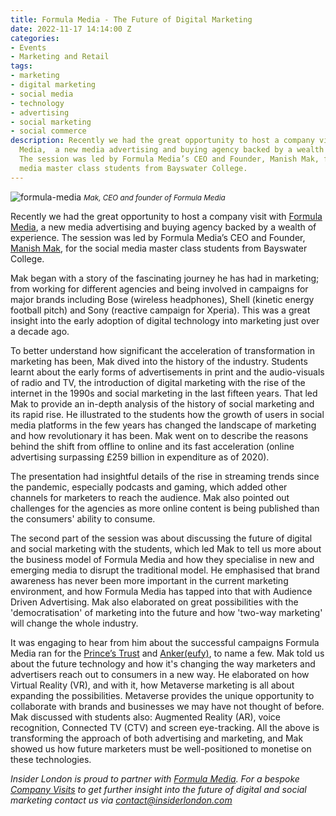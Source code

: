 ```yaml
---
title: Formula Media - The Future of Digital Marketing
date: 2022-11-17 14:14:00 Z
categories:
- Events
- Marketing and Retail
tags:
- marketing
- digital marketing
- social media
- technology
- advertising
- social marketing
- social commerce
description: Recently we had the great opportunity to host a company visit with Formula
  Media,  a new media advertising and buying agency backed by a wealth of experience.
  The session was led by Formula Media’s CEO and Founder, Manish Mak, for the social
  media master class students from Bayswater College.
---
```


![formula-media](/uploads/formula-media-df9e07.jpg)
<small><em>Mak, CEO and founder of Formula Media</em></small>

Recently we had the great opportunity to host a company visit with [Formula Media](https://www.formulamedia.com/),  a new media advertising and buying agency backed by a wealth of experience. The session was led by Formula Media’s CEO and Founder, [Manish Mak](https://www.linkedin.com/in/makformula/), for the social media master class students from Bayswater College.

Mak began with a story of the fascinating journey he has had in marketing; from working for different agencies and being involved in campaigns for major brands including Bose (wireless headphones), Shell (kinetic energy football pitch) and Sony (reactive campaign for Xperia). This was a great insight into the early adoption of digital technology into marketing just over a decade ago. 

To better understand how significant the acceleration of transformation in marketing has been, Mak dived into the history of the industry. Students learnt about the early forms of advertisements in print and the audio-visuals of radio and TV, the introduction of digital marketing with the rise of the internet in the 1990s and social marketing in the last fifteen years. That led Mak to provide an in-depth analysis of the history of social marketing and its rapid rise. He illustrated to the students how the growth of users in social media platforms in the few years has changed the landscape of marketing and how revolutionary it has been. 
Mak went on to describe the reasons behind the shift from offline to online and its fast acceleration (online advertising surpassing £259 billion in expenditure as of 2020). 

The presentation had insightful details of the rise in streaming trends since the pandemic, especially podcasts and gaming, which added other channels for marketers to reach the audience. Mak also pointed out challenges for the agencies as more online content is being published than the consumers' ability to consume.

The second part of the session was about discussing the future of digital and social marketing with the students, which led Mak to tell us more about the business model of Formula Media and how they specialise in new and emerging media to disrupt the traditional model. He emphasised that brand awareness has never been more important in the current marketing environment, and how Formula Media has tapped into that with Audience Driven Advertising. Mak also elaborated on great possibilities with the 'democratisation' of marketing into the future and how 'two-way marketing' will change the whole industry. 

It was engaging to hear from him about the successful campaigns Formula Media ran for the [Prince’s Trust](https://www.princes-trust.org.uk/) and [Anker(eufy)](https://uk.eufy.com/?ref=logo), to name a few. Mak told us about the future technology and how it's changing the way marketers and advertisers reach out to consumers in a new way. He elaborated on how Virtual Reality (VR), and with it, how Metaverse marketing is all about expanding the possibilities. Metaverse provides the unique opportunity to collaborate with brands and businesses we may have not thought of before. Mak discussed with students also: Augmented Reality (AR), voice recognition, Connected TV (CTV) and screen eye-tracking. All the above is transforming the approach of both advertising and marketing, and Mak showed us how future marketers must be well-positioned to monetise on these technologies.

*Insider London is proud to partner with [Formula Media](https://www.formulamedia.com/). For a bespoke [Company Visits](https://www.insiderlondon.com/london/company-visits/)  to get further insight into the future of digital and social marketing contact us via <a href="mailto:contact@insiderlondon.com">contact@insiderlondon.com</a>*